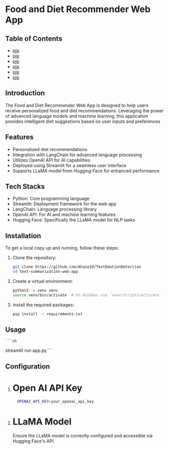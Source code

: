 # Food and Diet Recommender Web App

## Table of Contents
- [pip](Introduction)
-  [pip](Features)
- [pip](TechStacks)
-  [pip](Installation)
-  [pip](Usage)
-  [pip](Configuration)

## Introduction

The Food and Diet Recommender Web App is designed to help users receive personalized food and diet recommendations. Leveraging the power of advanced language models and machine learning, this application provides intelligent diet suggestions based on user inputs and preferences

## Features

- Personalized diet recommendations
- Integration with LangChain for advanced language processing
- Utilizes OpenAI API for AI capabilities
- Deployed using Streamlit for a seamless user interface
- Supports LLaMA model from Hugging Face for enhanced performance

## Tech Stacks

- Python: Core programming language
- Streamlit: Deployment framework for the web app
- LangChain: Language processing library
- OpenAI API: For AI and machine learning features
- Hugging Face: Specifically the LLaMA model for NLP tasks

## Installation

To get a local copy up and running, follow these steps:
1. Clone the repository:
    ```sh
    git clone https://github.com/Ahana19/TextEmotionDetection
    cd text-summarization-web-app
    ```

2. Create a virtual environment:
    ```sh
    python3 -m venv venv
    source venv/bin/activate  # On Windows use `venv\Scripts\activate`
    ```

3. Install the required packages:
    ```sh
    pip install -r requirements.txt
    ```


## Usage

    ```sh
streamlit run app.py
    ```

## Configuration

1. # Open AI API Key
     ```sh
       OPENAI_API_KEY=your_openai_api_key

    ```
2. # LLaMA Model

   Ensure the LLaMA model is correctly configured and accessible via Hugging Face's API.

